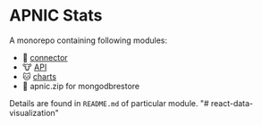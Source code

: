 # APNIC Stats

A monorepo containing following modules:

* :pig: [connector](./connector)
* :cow: [API](./api)
* :cat: [charts](./charts)
* :dog: apnic.zip for mongodbrestore

Details are found in `README.md` of particular module.
"# react-data-visualization" 
